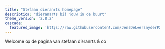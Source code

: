 ```yaml
---
title: "Stefaan dieranrts homepage"
description: "dieranarts bij jouw in de buurt"
theme_version: '2.8.2'
cascade:
  featured_image: 'https://raw.githubusercontent.com/JensDeLeersnyderPXL/Stefaan-Website/main/static/images/Home-Page-Banner.jpg'
---
```

Welcome op de pagina van stefaan dieranrts & co 
